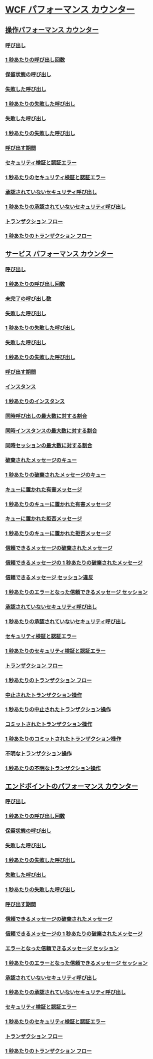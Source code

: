 # [WCF パフォーマンス カウンター](index.md)
## [操作パフォーマンス カウンター](operation-performance-counters.md)
### [呼び出し](calls.md)
### [1 秒あたりの呼び出し回数](calls-per-second.md)
### [保留状態の呼び出し](calls-outstanding.md)
### [失敗した呼び出し](calls-failed.md)
### [1 秒あたりの失敗した呼び出し](calls-failed-per-second.md)
### [失敗した呼び出し](calls-faulted.md)
### [1 秒あたりの失敗した呼び出し](calls-faulted-per-second.md)
### [呼び出す期間](call-duration.md)
### [セキュリティ検証と認証エラー](security-validation-and-authentication-failures.md)
### [1 秒あたりのセキュリティ検証と認証エラー](security-validation-and-authentication-failures-per-second.md)
### [承認されていないセキュリティ呼び出し](security-calls-not-authorized.md)
### [1 秒あたりの承認されていないセキュリティ呼び出し](security-calls-not-authorized-per-second.md)
### [トランザクション フロー](transactions-flowed.md)
### [1 秒あたりのトランザクション フロー](transactions-flowed-per-second.md)
## [サービス パフォーマンス カウンター](service-performance-counters.md)
### [呼び出し](service-calls.md)
### [1 秒あたりの呼び出し回数](service-calls-per-second.md)
### [未完了の呼び出し数](service-calls-outstanding.md)
### [失敗した呼び出し](service-calls-failed.md)
### [1 秒あたりの失敗した呼び出し](service-calls-failed-per-second.md)
### [失敗した呼び出し](service-calls-faulted.md)
### [1 秒あたりの失敗した呼び出し](service-calls-faulted-per-second.md)
### [呼び出す期間](service-call-duration.md)
### [インスタンス](instances.md)
### [1 秒あたりのインスタンス](instances-per-second.md)
### [同時呼び出しの最大数に対する割合](percent-of-max-concurrent-calls.md)
### [同時インスタンスの最大数に対する割合](percent-of-max-concurrent-instances.md)
### [同時セッションの最大数に対する割合](percent-of-max-concurrent-sessions.md)
### [破棄されたメッセージのキュー](queue-dropped-messages.md)
### [1 秒あたりの破棄されたメッセージのキュー](queue-dropped-messages-per-second.md)
### [キューに置かれた有害メッセージ](queued-poison-messages.md)
### [1 秒あたりのキューに置かれた有害メッセージ](queued-poison-messages-per-second.md)
### [キューに置かれた拒否メッセージ](queued-rejected-messages.md)
### [1 秒あたりのキューに置かれた拒否メッセージ](queued-rejected-messages-per-second.md)
### [信頼できるメッセージの破棄されたメッセージ](reliable-messaging-messages-dropped.md)
### [信頼できるメッセージの 1 秒あたりの破棄されたメッセージ](reliable-messaging-messages-dropped-per-second.md)
### [信頼できるメッセージ セッション違反](reliable-messaging-sessions-faulted.md)
### [1 秒あたりのエラーとなった信頼できるメッセージ セッション](reliable-messaging-sessions-faulted-per-second.md)
### [承認されていないセキュリティ呼び出し](service-security-calls-not-authorized.md)
### [1 秒あたりの承認されていないセキュリティ呼び出し](service-security-calls-not-authorized-per-second.md)
### [セキュリティ検証と認証エラー](service-security-validation-and-authentication-failures.md)
### [1 秒あたりのセキュリティ検証と認証エラー](service-security-validation-and-authentication-failures-per-second.md)
### [トランザクション フロー](service-transactions-flowed.md)
### [1 秒あたりのトランザクション フロー](service-transactions-flowed-per-second.md)
### [中止されたトランザクション操作](transacted-operations-aborted.md)
### [1 秒あたりの中止されたトランザクション操作](transacted-operations-aborted-per-second.md)
### [コミットされたトランザクション操作](transacted-operations-committed.md)
### [1 秒あたりのコミットされたトランザクション操作](transacted-operations-committed-per-second.md)
### [不明なトランザクション操作](transacted-operations-in-doubt.md)
### [1 秒あたりの不明なトランザクション操作](transacted-operations-in-doubt-per-second.md)
## [エンドポイントのパフォーマンス カウンター](endpoint-performance-counters.md)
### [呼び出し](endpoint-calls.md)
### [1 秒あたりの呼び出し回数](endpoint-calls-per-second.md)
### [保留状態の呼び出し](endpoint-calls-outstanding.md)
### [失敗した呼び出し](endpoint-calls-failed.md)
### [1 秒あたりの失敗した呼び出し](endpoint-calls-failed-per-second.md)
### [失敗した呼び出し](endpoint-calls-faulted.md)
### [1 秒あたりの失敗した呼び出し](endpoint-calls-faulted-per-second.md)
### [呼び出す期間](endpoint-call-duration.md)
### [信頼できるメッセージの破棄されたメッセージ](endpoint-reliable-messaging-messages-dropped.md)
### [信頼できるメッセージの 1 秒あたりの破棄されたメッセージ](endpoint-reliable-messaging-messages-dropped-per-second.md)
### [エラーとなった信頼できるメッセージ セッション](endpoint-reliable-messaging-sessions-faulted.md)
### [1 秒あたりのエラーとなった信頼できるメッセージ セッション](endpoint-reliable-messaging-sessions-faulted-per-second.md)
### [承認されていないセキュリティ呼び出し](endpoint-security-calls-not-authorized.md)
### [1 秒あたりの承認されていないセキュリティ呼び出し](endpoint-security-calls-not-authorized-per-second.md)
### [セキュリティ検証と認証エラー](endpoint-security-validation-and-authentication-failures.md)
### [1 秒あたりのセキュリティ検証と認証エラー](endpoint-security-validation-and-authentication-failures-per-second.md)
### [トランザクション フロー](endpoint-transactions-flowed.md)
### [1 秒あたりのトランザクション フロー](endpoint-transactions-flowed-per-second.md)
